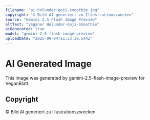 ```yaml
---
filename: "ai-holunder-goji-smoothie.jpg"
copyright: "© Bild AI generiert zu Illustrationszwecken"
source: "Gemini 2.5 Flash Image Preview"
altText: "Veganer Holunder-Goji-Smoothie"
aiGenerated: true
model: "gemini-2.5-flash-image-preview"
uploadDate: "2025-09-04T11:33:38.544Z"
---
```


# AI Generated Image

This image was generated by gemini-2.5-flash-image-preview for VeganBlatt.

## Copyright
© Bild AI generiert zu Illustrationszwecken
